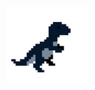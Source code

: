 <img align="left" src="https://github.com/Intercrus/Intercrus/blob/main/imgonline-com-ua-mirror-fopxigs1rau.uuIVW.jpg">
